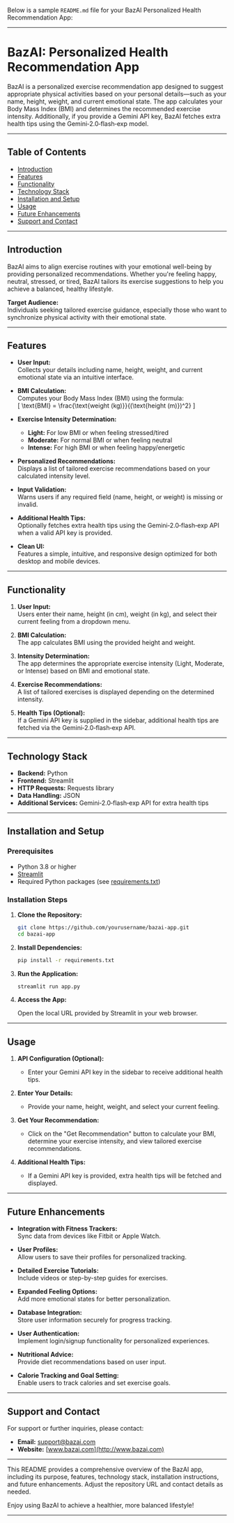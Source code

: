 Below is a sample `README.md` file for your BazAI Personalized Health Recommendation App:

---

# BazAI: Personalized Health Recommendation App

BazAI is a personalized exercise recommendation app designed to suggest appropriate physical activities based on your personal details—such as your name, height, weight, and current emotional state. The app calculates your Body Mass Index (BMI) and determines the recommended exercise intensity. Additionally, if you provide a Gemini API key, BazAI fetches extra health tips using the Gemini‑2.0‑flash‑exp model.

---

## Table of Contents

- [Introduction](#introduction)
- [Features](#features)
- [Functionality](#functionality)
- [Technology Stack](#technology-stack)
- [Installation and Setup](#installation-and-setup)
- [Usage](#usage)
- [Future Enhancements](#future-enhancements)
- [Support and Contact](#support-and-contact)

---

## Introduction

BazAI aims to align exercise routines with your emotional well-being by providing personalized recommendations. Whether you're feeling happy, neutral, stressed, or tired, BazAI tailors its exercise suggestions to help you achieve a balanced, healthy lifestyle.

**Target Audience:**  
Individuals seeking tailored exercise guidance, especially those who want to synchronize physical activity with their emotional state.

---

## Features

- **User Input:**  
  Collects your details including name, height, weight, and current emotional state via an intuitive interface.
  
- **BMI Calculation:**  
  Computes your Body Mass Index (BMI) using the formula:  
  \[
  \text{BMI} = \frac{\text{weight (kg)}}{(\text{height (m)})^2}
  \]
  
- **Exercise Intensity Determination:**  
  - **Light:** For low BMI or when feeling stressed/tired  
  - **Moderate:** For normal BMI or when feeling neutral  
  - **Intense:** For high BMI or when feeling happy/energetic
  
- **Personalized Recommendations:**  
  Displays a list of tailored exercise recommendations based on your calculated intensity level.
  
- **Input Validation:**  
  Warns users if any required field (name, height, or weight) is missing or invalid.
  
- **Additional Health Tips:**  
  Optionally fetches extra health tips using the Gemini‑2.0‑flash‑exp API when a valid API key is provided.
  
- **Clean UI:**  
  Features a simple, intuitive, and responsive design optimized for both desktop and mobile devices.

---

## Functionality

1. **User Input:**  
   Users enter their name, height (in cm), weight (in kg), and select their current feeling from a dropdown menu.
   
2. **BMI Calculation:**  
   The app calculates BMI using the provided height and weight.
   
3. **Intensity Determination:**  
   The app determines the appropriate exercise intensity (Light, Moderate, or Intense) based on BMI and emotional state.
   
4. **Exercise Recommendations:**  
   A list of tailored exercises is displayed depending on the determined intensity.
   
5. **Health Tips (Optional):**  
   If a Gemini API key is supplied in the sidebar, additional health tips are fetched via the Gemini‑2.0‑flash‑exp API.

---

## Technology Stack

- **Backend:** Python
- **Frontend:** Streamlit
- **HTTP Requests:** Requests library
- **Data Handling:** JSON
- **Additional Services:** Gemini‑2.0‑flash‑exp API for extra health tips

---

## Installation and Setup

### Prerequisites

- Python 3.8 or higher
- [Streamlit](https://streamlit.io/)  
- Required Python packages (see [requirements.txt](./requirements.txt))

### Installation Steps

1. **Clone the Repository:**

   ```bash
   git clone https://github.com/yourusername/bazai-app.git
   cd bazai-app
   ```

2. **Install Dependencies:**

   ```bash
   pip install -r requirements.txt
   ```

3. **Run the Application:**

   ```bash
   streamlit run app.py
   ```

4. **Access the App:**

   Open the local URL provided by Streamlit in your web browser.

---

## Usage

1. **API Configuration (Optional):**  
   - Enter your Gemini API key in the sidebar to receive additional health tips.

2. **Enter Your Details:**  
   - Provide your name, height, weight, and select your current feeling.

3. **Get Your Recommendation:**  
   - Click on the "Get Recommendation" button to calculate your BMI, determine your exercise intensity, and view tailored exercise recommendations.
   
4. **Additional Health Tips:**  
   - If a Gemini API key is provided, extra health tips will be fetched and displayed.

---

## Future Enhancements

- **Integration with Fitness Trackers:**  
  Sync data from devices like Fitbit or Apple Watch.
  
- **User Profiles:**  
  Allow users to save their profiles for personalized tracking.
  
- **Detailed Exercise Tutorials:**  
  Include videos or step-by-step guides for exercises.
  
- **Expanded Feeling Options:**  
  Add more emotional states for better personalization.
  
- **Database Integration:**  
  Store user information securely for progress tracking.
  
- **User Authentication:**  
  Implement login/signup functionality for personalized experiences.
  
- **Nutritional Advice:**  
  Provide diet recommendations based on user input.
  
- **Calorie Tracking and Goal Setting:**  
  Enable users to track calories and set exercise goals.

---

## Support and Contact

For support or further inquiries, please contact:

- **Email:** [support@bazai.com](mailto:support@bazai.com)
- **Website:** [www.bazai.com](http://www.bazai.com)

---

This README provides a comprehensive overview of the BazAI app, including its purpose, features, technology stack, installation instructions, and future enhancements. Adjust the repository URL and contact details as needed.

Enjoy using BazAI to achieve a healthier, more balanced lifestyle!

---
